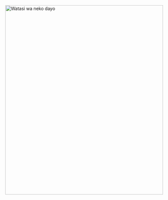 <img src="https://drive.google.com/file/d/1PA_9emkzCK5enXP3j_HxKYYXQjUo9Tqg/view?usp=sharing" alt="Watasi wa neko dayo" width="500" height="600">